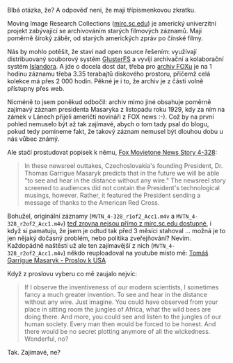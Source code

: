 Blbá otázka, že? A odpověď není, že mají třípísmenkovou zkratku.

<!--break-->

Moving Image Research Collections ([mirc.sc.edu](http://mirc.sc.edu/))
je americký univerzitní projekt zabývající se archivováním starých
filmových záznamů. Mají poměrně široký záběr, od starých amerických
zpráv po čínské filmy.

Nás by mohlo potěšit, že staví nad open source řešením: využívají
distribuovaný souborový systém [GlusterFS](http://www.gluster.org/) a
vyvíjí archivační a kolaborační systém
[Islandora](http://islandora.ca/about). A jde o docela dost dat, třeba
pro [archiv FOXu](http://mirc.sc.edu/digitize) je na 1 hodinu záznamu
třeba 3.35 terabajtů diskového prostoru, přičemž celá kolekce má přes 2
000 hodin. Pěkné je i to, že archiv je z části volně přístupny přes web.

Nicméně to jsem poněkud odbočil: archiv mimo jiné obsahuje poměrně
zajímavý záznam presidenta Masaryka z listopadu roku 1929, kdy za ním na
zámek v Lánech přijeli američtí novináři z FOX news :-). Což by na první
pohled nemuselo být až tak zajímavé, abych o tom tady psal do blogu,
pokud tedy pomineme fakt, že takový záznam nemusel být dlouhou dobu u
nás vůbec známý.

Ale stačí prostudovat popisek k němu, [Fox Movietone News Story
4-328](http://library.sc.edu/mirc/playVideo.html?i=70):

> In these newsreel outtakes, Czechoslovakia's founding President, Dr.
> Thomas Garrigue Masaryk predicts that in the future we will be able
> "to see and hear in the distance without any wire." The newsreel story
> screened to audiences did not contain the President's technological
> musings, however. Rather, it featured the President sending a message
> of thanks to the American Red Cross.

Bohužel, originální záznamy (`MVTN_4-328_r1of2_Acc1.m4v` a
`MVTN_4-328_r2of2_Acc1.m4v`) [teď zrovna nejsou přímo z mirc.sc.edu
dostupné](http://mirc.sc.edu/islandora/search/catch_all_txt%3A%28masaryk%29),
i když si pamatuju, že jsem je odtud tak před 3 měsíci stahoval ...
možná je to jen nějaký dočasný problém, nebo politika zveřejňování?
Nevím. Každopádně naštěstí už ale ten zajímavější z nich
(`MVTN_4-328_r2of2_Acc1.m4v`) někdo reuploadoval na youtube místo mě:
[Tomáš Garrigue Masaryk - Proslov k
USA](https://www.youtube.com/watch?v=wtR9KfIz-c4)

Když z proslovu vyberu co mě zaujalo nejvíc:

> If I observe the inventiveness of our modern scientists, I sometimes
> fancy a much greater invention. To see and hear in the distance
> without any wire. Just imagine. You could have observed from your
> place in sitting room the jungles of Africa, what the wild bees are
> doing there. And more, you could see and listen to the jungles of our
> human society. Every man then would be forced to be honest. And there
> would be no secret plotting anymore of all the wickedness. Wonderful,
> no?

Tak. Zajímavé, ne?
